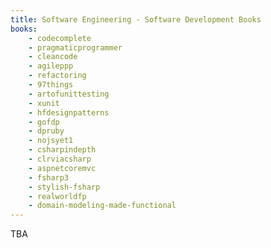 ```yaml
---
title: Software Engineering - Software Development Books
books:
    - codecomplete
    - pragmaticprogrammer
    - cleancode
    - agileppp
    - refactoring
    - 97things
    - artofunittesting
    - xunit
    - hfdesignpatterns
    - gofdp
    - dpruby
    - nojsyet1
    - csharpindepth
    - clrviacsharp
    - aspnetcoremvc
    - fsharp3
    - stylish-fsharp
    - realworldfp
    - domain-modeling-made-functional
---
```


TBA